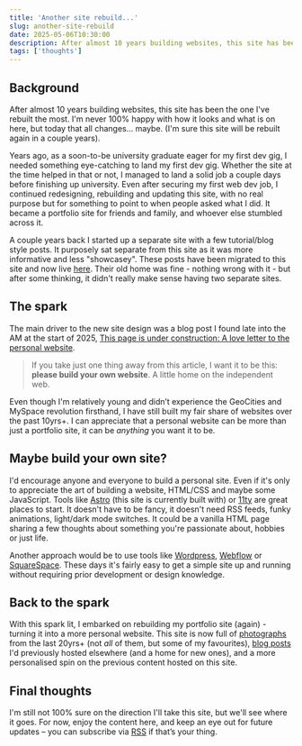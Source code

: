 ```yaml
---
title: 'Another site rebuild...'
slug: another-site-rebuild
date: 2025-05-06T10:30:00
description: After almost 10 years building websites, this site has been the one I've rebuilt the most. I'm never 100% happy with how it looks and what is on here, but today that all changes... maybe.
tags: ['thoughts']
---
```


## Background

After almost 10 years building websites, this site has been the one I've rebuilt the most. I'm never 100% happy with how it looks and what is on here, but today that all changes... maybe. (I'm sure this site will be rebuilt again in a couple years).

Years ago, as a soon-to-be university graduate eager for my first dev gig, I needed something eye-catching to land my first dev gig. Whether the site at the time helped in that or not, I managed to land a solid job a couple days before finishing up university. Even after securing my first web dev job, I continued redesigning, rebuilding and updating this site, with no real purpose but for something to point to when people asked what I did. It became a portfolio site for friends and family, and whoever else stumbled across it.

A couple years back I started up a separate site with a few tutorial/blog style posts. It purposely sat separate from this site as it was more informative and less "showcasey". These posts have been migrated to this site and now live [here](/blog). Their old home was fine - nothing wrong with it - but after some thinking, it didn't really make sense having two separate sites.

## The spark

The main driver to the new site design was a blog post I found late into the AM at the start of 2025, [This page is under construction: A love letter to the personal website](https://localghost.dev/blog/this-page-is-under-construction/). 

> If you take just one thing away from this article, I want it to be this: **please build your own website**. A little home on the independent web.

Even though I'm relatively young and didn’t experience the GeoCities and MySpace revolution firsthand, I have still built my fair share of websites over the past 10yrs+. I can appreciate that a personal website can be more than just a portfolio site, it can be *anything* you want it to be.

## Maybe build your own site?

I'd encourage anyone and everyone to build a personal site. Even if it's only to appreciate the art of building a website, HTML/CSS and maybe some JavaScript. Tools like [Astro](https://astro.build/) (this site is currently built with) or [11ty](https://11ty.dev) are great places to start. It doesn't have to be fancy, it doesn't need RSS feeds, funky animations, light/dark mode switches. It could be a vanilla HTML page sharing a few thoughts about something you're passionate about, hobbies or just life.

Another approach would be to use tools like [Wordpress](https://wordpress.org/), [Webflow](https://webflow.com/) or [SquareSpace](https://www.squarespace.com/). These days it's fairly easy to get a simple site up and running without requiring prior development or design knowledge.

## Back to the spark

With this spark lit, I embarked on rebuilding my portfolio site (again) - turning it into a more personal website. This site is now full of [photographs](/photography) from the last 20yrs+ (not *all* of them, but some of my favourites), [blog posts](/blog) I'd previously hosted elsewhere (and a home for new ones), and a more personalised spin on the previous content hosted on this site.

## Final thoughts

I'm still not 100% sure on the direction I'll take this site, but we'll see where it goes. For now, enjoy the content here, and keep an eye out for future updates – you can subscribe via [RSS](/rss) if that’s your thing.
